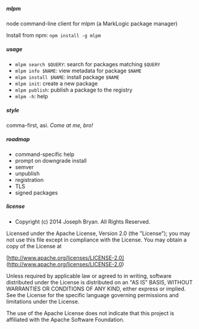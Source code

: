##### mlpm

node command-line client for mlpm (a MarkLogic package manager)

Install from npm: `npm install -g mlpm`

##### usage

- `mlpm search $QUERY`: search for packages matching `$QUERY`
- `mlpm info $NAME`: view metadata for package `$NAME`
- `mlpm install $NAME`: install package `$NAME`
- `mlpm init`: create a new package
- `mlpm publish`: publish a package to the registry
- `mlpm -h`: help

##### style

comma-first, asi. *Come at me, bro!*

##### roadmap

- command-specific help
- prompt on downgrade install
- semver
- unpublish
- registration
- TLS
- signed packages

##### license

- Copyright (c) 2014 Joseph Bryan. All Rights Reserved.

Licensed under the Apache License, Version 2.0 (the "License");
you may not use this file except in compliance with the License.
You may obtain a copy of the License at

[http://www.apache.org/licenses/LICENSE-2.0]
(http://www.apache.org/licenses/LICENSE-2.0)

Unless required by applicable law or agreed to in writing, software
distributed under the License is distributed on an "AS IS" BASIS,
WITHOUT WARRANTIES OR CONDITIONS OF ANY KIND, either express or implied.
See the License for the specific language governing permissions and
limitations under the License.

The use of the Apache License does not indicate that this project is
affiliated with the Apache Software Foundation.